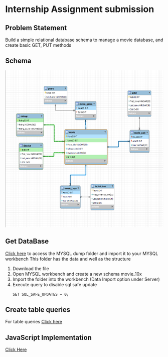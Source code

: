 # Internship Assignment submission

## Problem Statement 
Build a simple relational database schema to manage a movie database, and create basic GET, PUT methods 

## Schema 
<p align="center">
  <img src="./assets/DBSchema.png"  height="500"  />
</p>

## Get DataBase
[Click here](./assets/Dump) to access the MYSQL dump folder and import it to your MYSQL workbench
This folder has the data and well as the structure
1) Download the file
2) Open MYSQL workbench and create a new schema movie_10x
3) Import the folder into the workbench (Data Import option under Server)
4) Execute query to disable sql safe update 
   ``` script
   SET SQL_SAFE_UPDATES = 0;
   ```
## Create table queries
For table queries [Click here](./assets/CreateTable.sql)

## JavaScript Implementation
[Click Here](./JavaScript)

